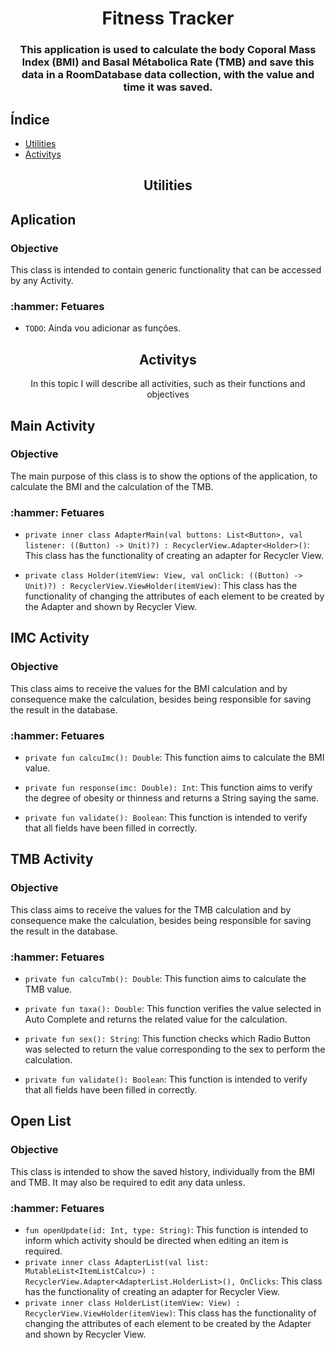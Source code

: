 <h1 align="center">Fitness Tracker</h1>

<h3 align="center">This application is used to calculate the body Coporal Mass Index (BMI) and Basal Métabolica Rate (TMB) and save this data in a RoomDatabase data collection, with the value and time it was saved.</h3>

<h2>Índice</h2>

<!--ts-->
  * [Utilities](#utilities)
  * [Activitys](#activitys)
<!--te-->

<section id="utilities">
 <h2 align="center">Utilities</h2>
 <p align="center"></p>
 <section id="aplication">
  <h2>Aplication</h2>
  <div id="objective-aplication">
   <h3>Objective</h3>
   <p>
    This class is intended to contain generic functionality that can be accessed by any Activity.
   </p>
  </div>
  <div id="functions-aplication">
   <h3>:hammer: Fetuares</h3>
   
- `TODO`: Ainda vou adicionar as funções.

  </div>
 </section>
</section>

<section id="activitys">
 <h2 align="center">Activitys</h2>
 <p align="center">In this topic I will describe all activities, such as their functions and objectives</p>
 <section id="main-activity">
  <h2>Main Activity</h2>
  <div id="objective-main">
   <h3>Objective</h3>
   <p>
    The main purpose of this class is to show the options of the application, to calculate the BMI and the calculation of the TMB.
   </p>
  </div>
  <div id="functions-main">
   <h3>:hammer: Fetuares</h3>
    
- `private inner class AdapterMain(val buttons: List<Button>, val listener: ((Button) -> Unit)?) : RecyclerView.Adapter<Holder>()`: 
     This class has the functionality of creating an adapter for Recycler View.
- `private class Holder(itemView: View, val onClick: ((Button) -> Unit)?) : RecyclerView.ViewHolder(itemView)`: 
     This class has the functionality of changing the attributes of each element to be created by the Adapter and shown by Recycler View.
 
  </div>
 </section>

 <section id="imc-activity">
  <h2>IMC Activity</h2>
  <div id="objective-imc">
   <h3>Objective</h3>
   <p>
    This class aims to receive the values for the BMI calculation and by consequence make the calculation, besides being responsible for saving the result in the database.
   </p>
  </div>
  <div id="functions-imc">
   <h3>:hammer: Fetuares</h3>
     
- `private fun calcuImc(): Double`: 
     This function aims to calculate the BMI value.
- `private fun response(imc: Double): Int`: 
     This function aims to verify the degree of obesity or thinness and returns a String saying the same.
- `private fun validate(): Boolean`: 
     This function is intended to verify that all fields have been filled in correctly.
     
  </div>
 </section>

 <section id="tmb-activity">
  <h2>TMB Activity</h2>
   <div id="objective-tmb">
    <h3>Objective</h3>
    <p>
     This class aims to receive the values for the TMB calculation and by consequence make the calculation, besides being responsible for saving the result in the database.
    </p>
   </div>
   <div id="functions-tmb">
    <h3>:hammer: Fetuares</h3>
     
- `private fun calcuTmb(): Double`: 
     This function aims to calculate the TMB value.
- `private fun taxa(): Double`: 
     This function verifies the value selected in Auto Complete and returns the related value for the calculation.
- `private fun sex(): String`: 
     This function checks which Radio Button was selected to return the value corresponding to the sex to perform the calculation.
- `private fun validate(): Boolean`: 
     This function is intended to verify that all fields have been filled in correctly.
     
  </div>
 </section>
 
 <section id="open-list">
  <h2>Open List</h2>
  <div id="objective-open">
   <h3>Objective</h3>
   <p>
    This class is intended to show the saved history, individually from the BMI and TMB. It may also be required to edit any data unless.
   </p>
  </div>
  <div id="functions-open">
   <h3>:hammer: Fetuares</h3>
   
- `fun openUpdate(id: Int, type: String)`: 
     This function is intended to inform which activity should be directed when editing an item is required.
- `private inner class AdapterList(val list: MutableList<ItemListCalcu>) : RecyclerView.Adapter<AdapterList.HolderList>(), OnClicks`: 
     This class has the functionality of creating an adapter for Recycler View.
- `private inner class HolderList(itemView: View) : RecyclerView.ViewHolder(itemView)`: 
     This class has the functionality of changing the attributes of each element to be created by the Adapter and shown by Recycler View.
  </div>
 </section>
</section>
